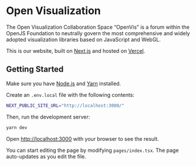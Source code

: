 # Open Visualization

The Open Visualization Collaboration Space “OpenVis” is a forum within the OpenJS Foundation to neutrally govern the most comprehensive and widely adopted visualization libraries based on JavaScript and WebGL.

This is our website, built on [Next.js](https://nextjs.org/) and hosted on [Vercel](https://vercel.com/).

## Getting Started

Make sure you have [Node.js](https://nodejs.org/en/) and [Yarn](https://yarnpkg.com/) installed.

Create an `.env.local` file with the following contents:

```bash
NEXT_PUBLIC_SITE_URL="http://localhost:3000/"
```

Then, run the development server:

```bash
yarn dev
```

Open [http://localhost:3000](http://localhost:3000) with your browser to see the result.

You can start editing the page by modifying `pages/index.tsx`. The page auto-updates as you edit the file.
